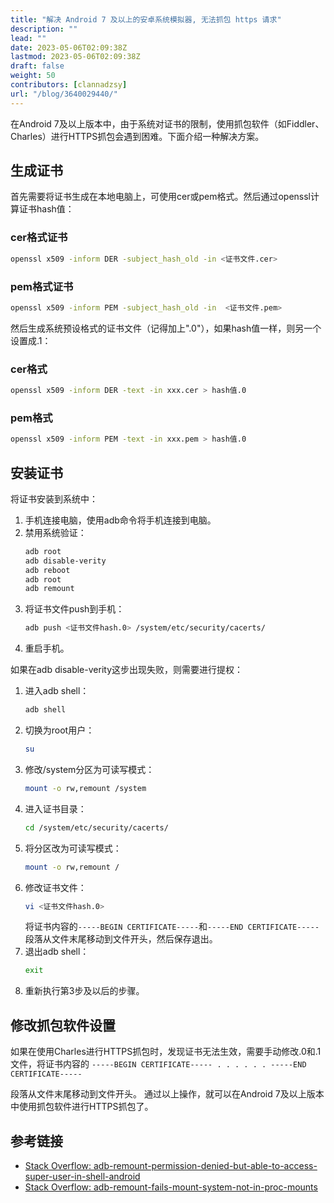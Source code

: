 ```yaml
---
title: "解决 Android 7 及以上的安卓系统模拟器, 无法抓包 https 请求"
description: ""
lead: ""
date: 2023-05-06T02:09:38Z
lastmod: 2023-05-06T02:09:38Z
draft: false
weight: 50
contributors: [clannadzsy]
url: "/blog/3640029440/"
---
```


在Android 7及以上版本中，由于系统对证书的限制，使用抓包软件（如Fiddler、Charles）进行HTTPS抓包会遇到困难。下面介绍一种解决方案。

## 生成证书

首先需要将证书生成在本地电脑上，可使用cer或pem格式。然后通过openssl计算证书hash值：

### cer格式证书
```bash
openssl x509 -inform DER -subject_hash_old -in <证书文件.cer>
```

### pem格式证书
```bash
openssl x509 -inform PEM -subject_hash_old -in  <证书文件.pem>
```

然后生成系统预设格式的证书文件（记得加上".0"），如果hash值一样，则另一个设置成.1：

### cer格式
```bash
openssl x509 -inform DER -text -in xxx.cer > hash值.0
```

### pem格式
```bash
openssl x509 -inform PEM -text -in xxx.pem > hash值.0
```

## 安装证书

将证书安装到系统中：

1. 手机连接电脑，使用adb命令将手机连接到电脑。
2. 禁用系统验证：
    ```bash
    adb root
    adb disable-verity
    adb reboot
    adb root
    adb remount
    ```
3. 将证书文件push到手机：
    ```bash
    adb push <证书文件hash.0> /system/etc/security/cacerts/
    ```
4. 重启手机。

如果在adb disable-verity这步出现失败，则需要进行提权：

1. 进入adb shell：
    ```bash
    adb shell
    ```
2. 切换为root用户：
    ```bash
    su
    ```
3. 修改/system分区为可读写模式：
    ```bash
    mount -o rw,remount /system
    ```
4. 进入证书目录：
    ```bash
    cd /system/etc/security/cacerts/
    ```
5. 将分区改为可读写模式：
    ```bash
    mount -o rw,remount /
    ```
6. 修改证书文件：
    ```bash
    vi <证书文件hash.0>
    ```
    将证书内容的`-----BEGIN CERTIFICATE-----`和`-----END CERTIFICATE-----`段落从文件末尾移动到文件开头，然后保存退出。
7. 退出adb shell：
    ```bash
    exit
    ```
8. 重新执行第3步及以后的步骤。

## 修改抓包软件设置

如果在使用Charles进行HTTPS抓包时，发现证书无法生效，需要手动修改.0和.1文件，将证书内容的
`
-----BEGIN CERTIFICATE-----
.
.
.
.
.
.
-----END CERTIFICATE-----
`

段落从文件末尾移动到文件开头。
通过以上操作，就可以在Android 7及以上版本中使用抓包软件进行HTTPS抓包了。


## 参考链接

- [Stack Overflow: adb-remount-permission-denied-but-able-to-access-super-user-in-shell-android](https://stackoverflow.com/questions/13089694/adb-remount-permission-denied-but-able-to-access-super-user-in-shell-android)
- [Stack Overflow: adb-remount-fails-mount-system-not-in-proc-mounts](https://stackoverflow.com/questions/55030788/adb-remount-fails-mount-system-not-in-proc-mounts)